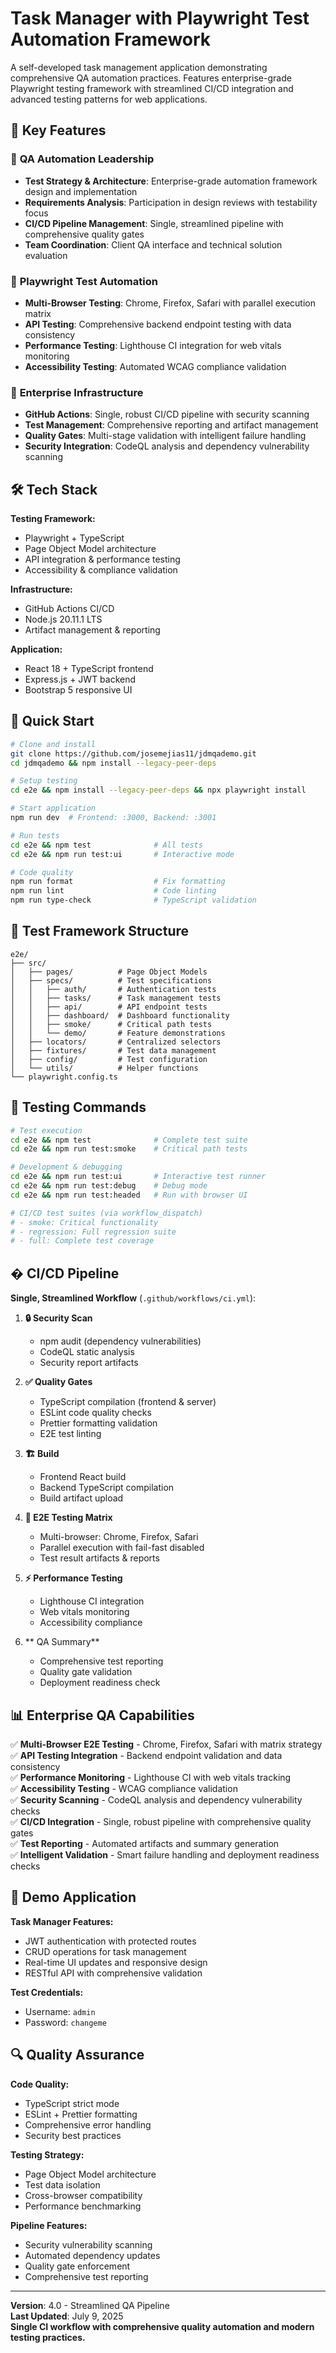 # Task Manager with Playwright Test Automation Framework

A self-developed task management application demonstrating comprehensive QA automation practices. Features enterprise-grade Playwright testing framework with streamlined CI/CD integration and advanced testing patterns for web applications.

## 🚀 Key Features

### 🎯 **QA Automation Leadership**

- **Test Strategy & Architecture**: Enterprise-grade automation framework design and implementation
- **Requirements Analysis**: Participation in design reviews with testability focus
- **CI/CD Pipeline Management**: Single, streamlined pipeline with comprehensive quality gates
- **Team Coordination**: Client QA interface and technical solution evaluation

### 🧪 **Playwright Test Automation**

- **Multi-Browser Testing**: Chrome, Firefox, Safari with parallel execution matrix
- **API Testing**: Comprehensive backend endpoint testing with data consistency
- **Performance Testing**: Lighthouse CI integration for web vitals monitoring
- **Accessibility Testing**: Automated WCAG compliance validation

### 🔧 **Enterprise Infrastructure**

- **GitHub Actions**: Single, robust CI/CD pipeline with security scanning
- **Test Management**: Comprehensive reporting and artifact management
- **Quality Gates**: Multi-stage validation with intelligent failure handling
- **Security Integration**: CodeQL analysis and dependency vulnerability scanning

## 🛠 Tech Stack

**Testing Framework:**

- Playwright + TypeScript
- Page Object Model architecture
- API integration & performance testing
- Accessibility & compliance validation

**Infrastructure:**

- GitHub Actions CI/CD
- Node.js 20.11.1 LTS
- Artifact management & reporting

**Application:**

- React 18 + TypeScript frontend
- Express.js + JWT backend
- Bootstrap 5 responsive UI

## 🚀 Quick Start

```bash
# Clone and install
git clone https://github.com/josemejias11/jdmqademo.git
cd jdmqademo && npm install --legacy-peer-deps

# Setup testing
cd e2e && npm install --legacy-peer-deps && npx playwright install

# Start application
npm run dev  # Frontend: :3000, Backend: :3001

# Run tests
cd e2e && npm test              # All tests
cd e2e && npm run test:ui       # Interactive mode

# Code quality
npm run format                  # Fix formatting
npm run lint                    # Code linting
npm run type-check              # TypeScript validation
```

## 🧪 Test Framework Structure

```
e2e/
├── src/
│   ├── pages/          # Page Object Models
│   ├── specs/          # Test specifications
│   │   ├── auth/       # Authentication tests
│   │   ├── tasks/      # Task management tests
│   │   ├── api/        # API endpoint tests
│   │   ├── dashboard/  # Dashboard functionality
│   │   ├── smoke/      # Critical path tests
│   │   └── demo/       # Feature demonstrations
│   ├── locators/       # Centralized selectors
│   ├── fixtures/       # Test data management
│   ├── config/         # Test configuration
│   └── utils/          # Helper functions
└── playwright.config.ts
```

## 🔧 Testing Commands

```bash
# Test execution
cd e2e && npm test              # Complete test suite
cd e2e && npm run test:smoke    # Critical path tests

# Development & debugging
cd e2e && npm run test:ui       # Interactive test runner
cd e2e && npm run test:debug    # Debug mode
cd e2e && npm run test:headed   # Run with browser UI

# CI/CD test suites (via workflow_dispatch)
# - smoke: Critical functionality
# - regression: Full regression suite
# - full: Complete test coverage
```

## � CI/CD Pipeline

**Single, Streamlined Workflow** (`.github/workflows/ci.yml`):

1. **🔒 Security Scan**
   - npm audit (dependency vulnerabilities)
   - CodeQL static analysis
   - Security report artifacts

2. **✅ Quality Gates**
   - TypeScript compilation (frontend & server)
   - ESLint code quality checks
   - Prettier formatting validation
   - E2E test linting

3. **🏗️ Build**
   - Frontend React build
   - Backend TypeScript compilation
   - Build artifact upload

4. **🧪 E2E Testing Matrix**
   - Multi-browser: Chrome, Firefox, Safari
   - Parallel execution with fail-fast disabled
   - Test result artifacts & reports

5. **⚡ Performance Testing**
   - Lighthouse CI integration
   - Web vitals monitoring
   - Accessibility compliance

6. ** QA Summary**
   - Comprehensive test reporting
   - Quality gate validation
   - Deployment readiness check

## 📊 Enterprise QA Capabilities

✅ **Multi-Browser E2E Testing** - Chrome, Firefox, Safari with matrix strategy  
✅ **API Testing Integration** - Backend endpoint validation and data consistency  
✅ **Performance Monitoring** - Lighthouse CI with web vitals tracking  
✅ **Accessibility Testing** - WCAG compliance validation  
✅ **Security Scanning** - CodeQL analysis and dependency vulnerability checks  
✅ **CI/CD Integration** - Single, robust pipeline with comprehensive quality gates  
✅ **Test Reporting** - Automated artifacts and summary generation  
✅ **Intelligent Validation** - Smart failure handling and deployment readiness checks

## 🎯 Demo Application

**Task Manager Features:**

- JWT authentication with protected routes
- CRUD operations for task management
- Real-time UI updates and responsive design
- RESTful API with comprehensive validation

**Test Credentials:**

- Username: `admin`
- Password: `changeme`

## 🔍 Quality Assurance

**Code Quality:**

- TypeScript strict mode
- ESLint + Prettier formatting
- Comprehensive error handling
- Security best practices

**Testing Strategy:**

- Page Object Model architecture
- Test data isolation
- Cross-browser compatibility
- Performance benchmarking

**Pipeline Features:**

- Security vulnerability scanning
- Automated dependency updates
- Quality gate enforcement
- Comprehensive test reporting

---

**Version**: 4.0 - Streamlined QA Pipeline  
**Last Updated**: July 9, 2025  
**Single CI workflow with comprehensive quality automation and modern testing practices.**
